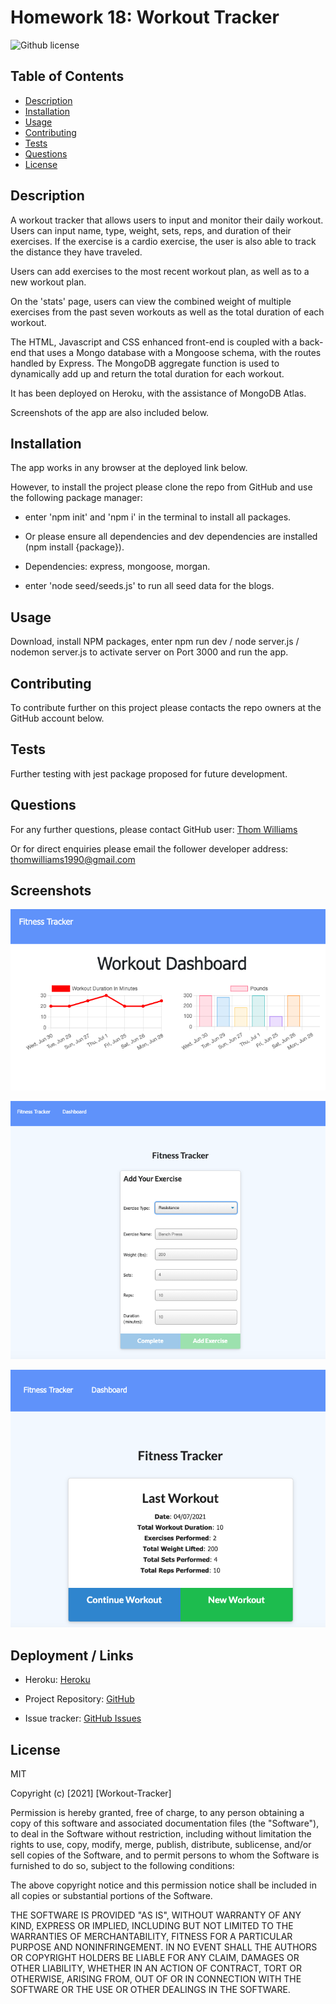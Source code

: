 # Homework 18: Workout Tracker

![Github license](https://img.shields.io/badge/license-MIT-blue.svg)

## Table of Contents

- [Description](#description)
- [Installation](#installation)
- [Usage](#usage)
- [Contributing](#contributing)
- [Tests](#tests)
- [Questions](#questions)
- [License](#license)

## Description

A workout tracker that allows users to input and monitor their daily workout. Users can input name, type, weight, sets, reps, and duration of their exercises. If the exercise is a cardio exercise, the user is also able to track the distance they have traveled.

Users can add exercises to the most recent workout plan, as well as to a new workout plan.

On the 'stats' page, users can view the combined weight of multiple exercises from the past seven workouts as well as the total duration of each workout.

The HTML, Javascript and CSS enhanced front-end is coupled with a back-end that uses a Mongo database with a Mongoose schema, with the routes handled by Express. The MongoDB aggregate function is used to dynamically add up and return the total duration for each workout. 

It has been deployed on Heroku, with the assistance of MongoDB Atlas.

Screenshots of the app are also included below.


## Installation

The app works in any browser at the deployed link below.

However, to install the project please clone the repo from GitHub and use the following package manager:

- enter 'npm init' and 'npm i' in the terminal to install all packages.

- Or please ensure all dependencies and dev dependencies are installed (npm install {package}).

- Dependencies: express, mongoose, morgan.

- enter 'node seed/seeds.js' to run all seed data for the blogs.


## Usage

Download, install NPM packages, enter npm run dev / node server.js / nodemon server.js to activate server on Port 3000 and run the app.


## Contributing

To contribute further on this project please contacts the repo owners at the GitHub account below. 

## Tests

Further testing with jest package proposed for future development.

## Questions

For any further questions, please contact GitHub user:
[Thom Williams](https://www.github.com/ThomWilliams/)

Or for direct enquiries please email the follower developer address:
thomwilliams1990@gmail.com

## Screenshots

![Dashboard](/public/images/Dashboard-stats.png)

![Add Exercise](/public/images/Add-exercise.png)

![ Last Workout ](/public/images/Last-Workout.png)


## Deployment / Links

- Heroku: [Heroku](https://stunning-congaree-71957.herokuapp.com/)

- Project Repository: [GitHub](https://github.com/ThomWilliams/workout-tracker-tew)

- Issue tracker: [GitHub Issues](https://github.com/ThomWilliams/workout-tracker-tew/issues)

## License

MIT

Copyright (c) [2021] [Workout-Tracker]

Permission is hereby granted, free of charge, to any person obtaining a copy
of this software and associated documentation files (the "Software"), to deal
in the Software without restriction, including without limitation the rights
to use, copy, modify, merge, publish, distribute, sublicense, and/or sell
copies of the Software, and to permit persons to whom the Software is
furnished to do so, subject to the following conditions:

The above copyright notice and this permission notice shall be included in all
copies or substantial portions of the Software.

THE SOFTWARE IS PROVIDED "AS IS", WITHOUT WARRANTY OF ANY KIND, EXPRESS OR
IMPLIED, INCLUDING BUT NOT LIMITED TO THE WARRANTIES OF MERCHANTABILITY,
FITNESS FOR A PARTICULAR PURPOSE AND NONINFRINGEMENT. IN NO EVENT SHALL THE
AUTHORS OR COPYRIGHT HOLDERS BE LIABLE FOR ANY CLAIM, DAMAGES OR OTHER
LIABILITY, WHETHER IN AN ACTION OF CONTRACT, TORT OR OTHERWISE, ARISING FROM,
OUT OF OR IN CONNECTION WITH THE SOFTWARE OR THE USE OR OTHER DEALINGS IN THE
SOFTWARE.
